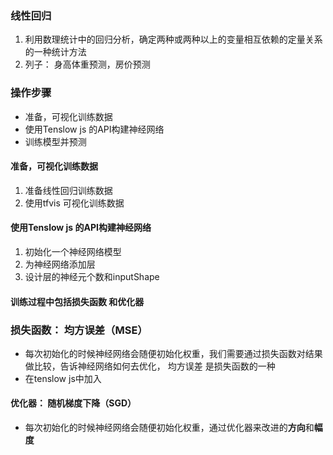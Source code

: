 ### 线性回归

1. 利用数理统计中的回归分析，确定两种或两种以上的变量相互依赖的定量关系的一种统计方法
2. 列子： 身高体重预测，房价预测

### 操作步骤

- 准备，可视化训练数据
- 使用Tenslow js 的API构建神经网络
- 训练模型并预测

#### 准备，可视化训练数据

1. 准备线性回归训练数据
2. 使用tfvis 可视化训练数据

#### 使用Tenslow js 的API构建神经网络

1. 初始化一个神经网络模型
2. 为神经网络添加层
3. 设计层的神经元个数和inputShape

#### 训练过程中包括损失函数 和优化器

### 损失函数： 均方误差（MSE）

- 每次初始化的时候神经网络会随便初始化权重，我们需要通过损失函数对结果做比较，告诉神经网络如何去优化， 均方误差 是损失函数的一种
- 在tenslow js中加入

#### 优化器： 随机梯度下降（SGD）

- 每次初始化的时候神经网络会随便初始化权重，通过优化器来改进的**方向**和**幅度**

